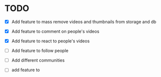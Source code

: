 # TODO

- [x] Add feature to mass remove videos and thumbnails from storage and db

- [x] Add feature to comment on people's videos

- [x] Add feature to react to people's videos

- [ ] Add feature to follow people

- [ ] Add different communities

- [ ] add feature to